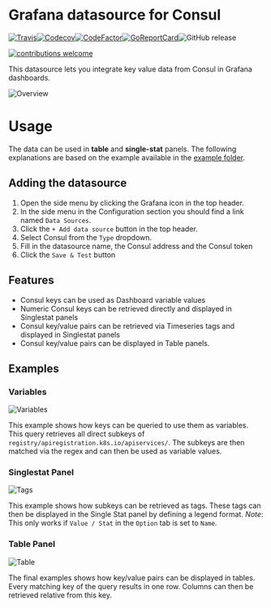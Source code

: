 
# Grafana datasource for Consul

[![Travis](https://img.shields.io/travis/sbueringer/grafana-consul-datasource.svg)](https://travis-ci.org/sbueringer/grafana-consul-datasource)[![Codecov](https://img.shields.io/codecov/c/github/sbueringer/grafana-consul-datasource.svg)](https://codecov.io/gh/sbueringer/grafana-consul-datasource)[![CodeFactor](https://www.codefactor.io/repository/github/sbueringer/grafana-consul-datasource/badge)](https://www.codefactor.io/repository/github/sbueringer/grafana-consul-datasource)[![GoReportCard](https://goreportcard.com/badge/github.com/sbueringer/grafana-consul-datasource?style=plastic)](https://goreportcard.com/report/github.com/sbueringer/grafana-consul-datasource)![GitHub release](https://img.shields.io/github/release/sbueringer/grafana-consul-datasource.svg)

[![contributions welcome](https://img.shields.io/badge/contributions-welcome-brightgreen.svg?style=flat)](https://github.com/dwyl/esta/issues) 

This datasource lets you integrate key value data from Consul in Grafana dashboards.

![Overview](https://github.com/sbueringer/grafana-consul-datasource/raw/master/docs/overview.png)

# Usage

The data can be used in **table** and **single-stat** panels. The following explanations are based on the example available in the [example folder](https://github.com/sbueringer/grafana-consul-datasource/tree/master/example).

## Adding the datasource

1. Open the side menu by clicking the Grafana icon in the top header.
2. In the side menu in the Configuration section you should find a link named `Data Sources`.
3. Click the `+ Add data source` button in the top header.
4. Select Consul from the `Type` dropdown.
5. Fill in the datasource name, the Consul address and the Consul token
6. Click the `Save & Test` button

## Features

* Consul keys can be used as Dashboard variable values
* Numeric Consul keys can be retrieved directly and displayed in Singlestat panels
* Consul key/value pairs can be retrieved via Timeseries tags and displayed in Singlestat panels
* Consul key/value pairs can be displayed in Table panels.

## Examples

### Variables

![Variables](https://github.com/sbueringer/grafana-consul-datasource/raw/master/docs/keys.png)

This example shows how keys can be queried to use them as variables. This query retrieves all direct subkeys of `registry/apiregistration.k8s.io/apiservices/`. The subkeys are then matched via the regex and can then be used as variable values.

### Singlestat Panel

![Tags](https://github.com/sbueringer/grafana-consul-datasource/raw/master/docs/tags.png)

This example shows how subkeys can be retrieved as tags. These tags can then be displayed in the Single Stat panel by defining a legend format. *Note*: This only works if `Value / Stat` in the `Option` tab is set to `Name`.

### Table Panel

![Table](https://github.com/sbueringer/grafana-consul-datasource/raw/master/docs/table.png)

The final examples shows how key/value pairs can be displayed in tables. Every matching key of the query results in one row. Columns can then be retrieved relative from this key. 
